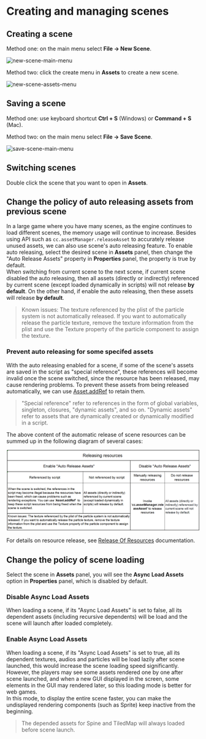 # Creating and managing scenes

## Creating a scene

Method one: on the main menu select **File -> New Scene**.

![new-scene-main-menu](scene-managing/new-scene-main-menu.png)

Method two: click the create menu in **Assets** to create a new scene.

![new-scene-assets-menu](scene-managing/new-scene-assets-menu.png)

## Saving a scene

Method one: use keyboard shortcut **Ctrl + S** (Windows) or **Command + S** (Mac).

Method two: on the main menu select **File -> Save Scene**.

![save-scene-main-menu](scene-managing/save-scene-main-menu.png)

## Switching scenes

Double click the scene that you want to open in **Assets**.

## Change the policy of auto releasing assets from previous scene

In a large game where you have many scenes, as the engine continues to load different scenes, the memory usage will continue to increase. Besides using API such as `cc.assetManager.releaseAsset` to accurately release unused assets, we can also use scene's auto releasing feature. To enable auto releasing, select the desired scene in **Assets** panel, then change the "Auto Release Assets" property in **Properties** panel, the property is true by default.<br>
When switching from current scene to the next scene, if current scene disabled the auto releasing, then all assets (directly or indirectly) referenced by current scene (except loaded dynamically in scripts) will not release **by default**. On the other hand, if enable the auto releasing, then these assets will release **by default**.

> Known issues: The texture referenced by the plist of the particle system is not automatically released. If you want to automatically release the particle texture, remove the texture information from the plist and use the Texture property of the particle component to assign the texture.

### Prevent auto releasing for some specifed assets

With the auto releasing enabled for a scene, if some of the scene's assets are saved in the script as "special reference", these references will become invalid once the scene switched, since the resource has been released, may cause rendering problems. To prevent these assets from being released automatically, we can use [Asset.addRef](../../../api/en/classes/Asset.html#addref) to retain them.

> "Special reference" refer to references in the form of global variables, singleton, closures, "dynamic assets", and so on. "Dynamic assets" refer to assets that are dynamically created or dynamically modified in a script. 

The above content of the automatic release of scene resources can be summed up in the following diagram of several cases:

![](scene-managing/release-resources.png)

For details on resource release, see [Release Of Resources](../asset-manager/release-manager.md) documentation.

## Change the policy of scene loading

Select the scene in **Assets** panel, you will see the **Async Load Assets** option in **Properties** panel, which is disabled by default.

### Disable Async Load Assets

When loading a scene, if its "Async Load Assets" is set to false, all its dependent assets (including recursive dependents) will be load and the scene will launch after loaded completely.

### Enable Async Load Assets

When loading a scene, if its "Async Load Assets" is set to true, all its dependent textures, audios and particles will be load lazily after scene launched, this would increase the scene loading speed significantly.<br>
However, the players may see some assets rendered one by one after scene launched, and when a new GUI displayed in the screen, some elements in the GUI may rendered later, so this loading mode is better for web games.<br>
In this mode, to display the entire scene faster, you can make the undisplayed rendering components (such as Sprite) keep inactive from the beginning.

> The depended assets for Spine and TiledMap will always loaded before scene launch.
